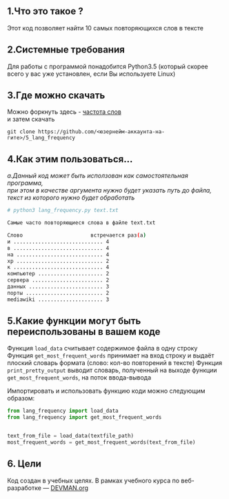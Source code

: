 ## 1.Что это такое ?

Этот код позволяет найти 10 самых повторяющихся слов в тексте

## 2.Системные требования
Для работы с программой понадобится Python3.5 (который скорее всего у вас уже установлен, если Вы используете Linux)  


## 3.Где можно скачать  
Можно форкнуть здесь - [частота слов](https://github.com/aligang/5_lang_frequency)  
и затем скачать 
```
git clone https://github.com/<юзернейм-аккаунта-на-гите>/5_lang_frequency
```

## 4.Как этим пользоваться...  
*a.Данный код может быть исползован как самостоятельная программа,*  
*при этом в качестве аргумента нужно будет указать путь до файла, текст из которого нужно будет обработать*

```bash
# python3 lang_frequency.py text.txt 

Cамые часто повторяющиеся слова в файле text.txt

Слово                      встречается раз(a)
и ............................. 4
в ............................. 4
на ............................ 4
xp ............................ 2
к ............................. 4
компьютер ..................... 2
сервера ....................... 2
данных ........................ 3
порты ......................... 2
mediawiki ..................... 3
```

## 5.Какие функции могут быть переиспользованы в вашем коде
Функция `load_data` считывает содержимое файла в одну строку  
Функция `get_most_frequent_words` принимает на вход строку и выдаёт плоский словарь 
формата (слово: кол-во повторений в тексте)
Функция `print_pretty_output` выводит словарь, полученный на выходе функции `get_most_frequent_words`,
на поток ввода-вывода 

Импортировать и использовать функцию коди можно  следующим образом:  
```python
from lang_frequency import load_data
from lang_frequency import get_most_frequent_words


text_from_file = load_data(textfile_path)
most_frequent_words = get_most_frequent_words(text_from_file)
```

## 6. Цели
Код создан в учебных целях. В рамках учебного курса по веб-разработке ― [DEVMAN.org](https://devman.org)